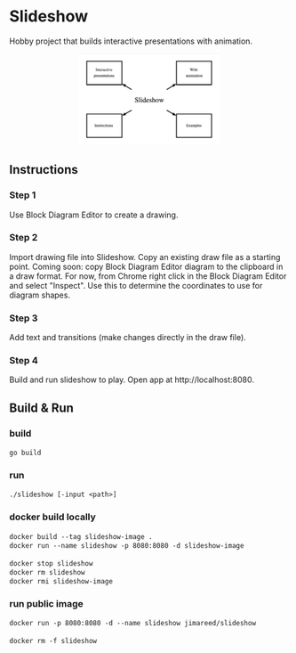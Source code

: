 # Slideshow

Hobby project that builds interactive presentations with animation.

<p  align="center">
    <img src="./images/slideshow.png" alt="Slideshow" width="50%" height="50%"/>
</p>

## Instructions

### Step 1
Use Block Diagram Editor to create a drawing.

### Step 2
Import drawing file into Slideshow. Copy an existing draw file as a starting point. Coming soon: copy Block Diagram Editor diagram to the clipboard in a draw format. For now, from Chrome right click in the Block Diagram Editor and select "Inspect". Use this to determine the coordinates to use for diagram shapes.

### Step 3
Add text and transitions (make changes directly in the draw file).

### Step 4
Build and run slideshow to play. Open app at http://localhost:8080.

## Build & Run

### build
```
go build
```

### run
```
./slideshow [-input <path>]
```

### docker build locally
```
docker build --tag slideshow-image .
docker run --name slideshow -p 8080:8080 -d slideshow-image

docker stop slideshow
docker rm slideshow
docker rmi slideshow-image
```

### run public image
```
docker run -p 8080:8080 -d --name slideshow jimareed/slideshow

docker rm -f slideshow
```
